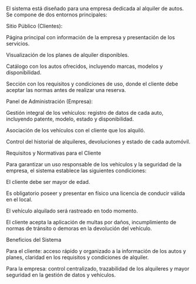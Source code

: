 El sistema está diseñado para una empresa dedicada al alquiler de autos. Se compone de dos entornos principales:

Sitio Público (Clientes):

Página principal con información de la empresa y presentación de los servicios.

Visualización de los planes de alquiler disponibles.

Catálogo con los autos ofrecidos, incluyendo marcas, modelos y disponibilidad.

Sección con los requisitos y condiciones de uso, donde el cliente debe aceptar las normas antes de realizar una reserva.

Panel de Administración (Empresa):

Gestión integral de los vehículos: registro de datos de cada auto, incluyendo patente, modelo, estado y disponibilidad.

Asociación de los vehículos con el cliente que los alquiló.

Control del historial de alquileres, devoluciones y estado de cada automóvil.

Requisitos y Normativas para el Cliente

Para garantizar un uso responsable de los vehículos y la seguridad de la empresa, el sistema establece las siguientes condiciones:

El cliente debe ser mayor de edad.

Es obligatorio poseer y presentar en físico una licencia de conducir válida en el local.

El vehículo alquilado será rastreado en todo momento.

El cliente acepta la aplicación de multas por daños, incumplimiento de normas de tránsito o demoras en la devolución del vehículo.

Beneficios del Sistema

Para el cliente: acceso rápido y organizado a la información de los autos y planes, claridad en los requisitos y condiciones de alquiler.

Para la empresa: control centralizado, trazabilidad de los alquileres y mayor seguridad en la gestión de datos y vehículos.